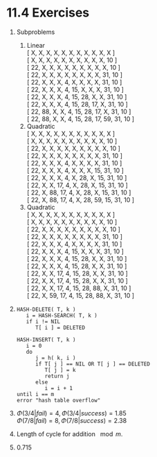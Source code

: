 # 11.4 Exercises

1. Subproblems
   1. Linear\
      [ X, X, X, X, X, X, X, X, X, X, X ]\
      [ X, X, X, X, X, X, X, X, X, X, 10 ]\
      [ 22, X, X, X, X, X, X, X, X, X, 10 ]\
      [ 22, X, X, X, X, X, X, X, X, 31, 10 ]\
      [ 22, X, X, X, 4, X, X, X, X, 31, 10 ]\
      [ 22, X, X, X, 4, 15, X, X, X, 31, 10 ]\
      [ 22, X, X, X, 4, 15, 28, X, X, 31, 10 ]\
      [ 22, X, X, X, 4, 15, 28, 17, X, 31, 10 ]\
      [ 22, 88, X, X, 4, 15, 28, 17, X, 31, 10 ]\
      [ 22, 88, X, X, 4, 15, 28, 17, 59, 31, 10 ]
   2. Quadratic\
      [ X, X, X, X, X, X, X, X, X, X, X ]\
      [ X, X, X, X, X, X, X, X, X, X, 10 ]\
      [ 22, X, X, X, X, X, X, X, X, X, 10 ]\
      [ 22, X, X, X, X, X, X, X, X, 31, 10 ]\
      [ 22, X, X, X, 4, X, X, X, X, 31, 10 ]\
      [ 22, X, X, X, 4, X, X, X, 15, 31, 10 ]\
      [ 22, X, X, X, 4, X, 28, X, 15, 31, 10 ]\
      [ 22, X, X, 17, 4, X, 28, X, 15, 31, 10 ]\
      [ 22, X, 88, 17, 4, X, 28, X, 15, 31, 10 ]\
      [ 22, X, 88, 17, 4, X, 28, 59, 15, 31, 10 ]
   3. Quadratic\
      [ X, X, X, X, X, X, X, X, X, X, X ]\
      [ X, X, X, X, X, X, X, X, X, X, 10 ]\
      [ 22, X, X, X, X, X, X, X, X, X, 10 ]\
      [ 22, X, X, X, X, X, X, X, X, 31, 10 ]\
      [ 22, X, X, X, 4, X, X, X, X, 31, 10 ]\
      [ 22, X, X, X, 4, 15, X, X, X, 31, 10 ]\
      [ 22, X, X, X, 4, 15, 28, X, X, 31, 10 ]\
      [ 22, X, X, X, 4, 15, 28, X, X, 31, 10 ]\
      [ 22, X, X, 17, 4, 15, 28, X, X, 31, 10 ]\
      [ 22, X, X, 17, 4, 15, 28, X, X, 31, 10 ]\
      [ 22, X, X, 17, 4, 15, 28, 88, X, 31, 10 ]\
      [ 22, X, 59, 17, 4, 15, 28, 88, X, 31, 10 ]

2. ```
   HASH-DELETE( T, k )
      i = HASH-SEARCH( T, k )
      if i != NIL
         T[ i ] = DELETED
   
   HASH-INSERT( T, k )
      i = 0
      do
         j = h( k, i )
         if T[ j ] == NIL OR T[ j ] == DELETED
            T[ j ] = k
            return j
         else
            i = i + 1
   until i == m
   error "hash table overflow"
   ```

3. $\Phi( 3/4 | fail ) = 4, \Phi( 3/4 | success ) = 1.85$\
   $\Phi( 7/8 | fail ) = 8, \Phi( 7/8 | success ) = 2.38$

4. Length of cycle for addition $\mod m$.

5. 0.715